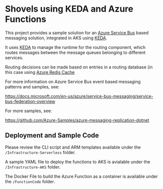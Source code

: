 # Shovels using KEDA and Azure Functions

This project provides a sample solution for an [Azure Service Bus](https://azure.microsoft.com/de-de/services/service-bus) based messaging solution, integrated in AKS using [KEDA](https://keda.sh/).  

It uses [KEDA](https://keda.sh/) to manage the runtime for the routing component, which routes messages between the message queues belonging to different services.

Routing decisions can be made based on entries in a routing database (in this case using [Azure Redis Cache](https://azure.microsoft.com/services/cache)

For more information on Azure Service Bus event based messaging patterns and samples, see:

https://docs.microsoft.com/en-us/azure/service-bus-messaging/service-bus-federation-overview

For more samples, see:

https://github.com/Azure-Samples/azure-messaging-replication-dotnet

## Deployment and Sample Code

Please review the CLI script and ARM templates available under the ```/Infrastructure-Serverless``` folder.

A sample YAML file to deploy the functions to AKS is avialable under the ```/Infrastructure-AKS``` folder.

The Docker File to build the Azure Function as a container is available under the ```/FunctionCode``` folder.

